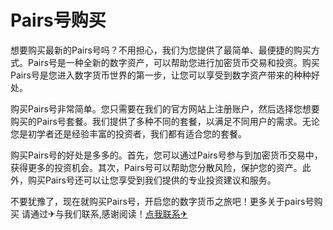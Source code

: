 # Pairs号购买

想要购买最新的Pairs号吗？不用担心，我们为您提供了最简单、最便捷的购买方式。Pairs号是一种全新的数字资产，可以帮助您进行加密货币交易和投资。购买Pairs号是您进入数字货币世界的第一步，让您可以享受到数字资产带来的种种好处。

购买Pairs号非常简单。您只需要在我们的官方网站上注册账户，然后选择您想要购买的Pairs号套餐。我们提供了多种不同的套餐，以满足不同用户的需求。无论您是初学者还是经验丰富的投资者，我们都有适合您的套餐。

购买Pairs号的好处是多多的。首先，您可以通过Pairs号参与到加密货币交易中，获得更多的投资机会。其次，Pairs号可以帮助您分散风险，保护您的资产。此外，购买Pairs号还可以让您享受到我们提供的专业投资建议和服务。

不要犹豫了，现在就购买Pairs号，开启您的数字货币之旅吧！更多关于pairs号购买 请通过✈与我们联系,感谢阅读！[点我联系✈](https://data.G208.com)